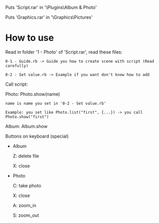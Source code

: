 Puts 'Script.rar' in '\Plugins\Album & Photo'

Puts 'Graphics.rar' in '\Graphics\Pictures'



# How to use 

Read in folder '1 - Photo' of 'Script.rar', read these files:

	0-1 - Guide.rb -> Guide you how to create scene with script (Read carefully)

	0-2 - Set value.rb -> Example if you want don't know how to add



Call script:

  Photo: Photo.show(name)

	name is name you set in '0-2 - Set value.rb'

	Example: you set like Photo.list("first", {...}) -> you call Photo.show("first")

  Album: Album.show



Buttons on keyboard (special)

+ Album

    Z: delete file

    X: close

+ Photo

    C: take photo

    X: close

    A: zoom_in

    S: zoom_out